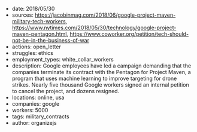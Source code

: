 - date: 2018/05/30
- sources: https://jacobinmag.com/2018/06/google-project-maven-military-tech-workers, https://www.nytimes.com/2018/05/30/technology/google-project-maven-pentagon.html, https://www.coworker.org/petition/tech-should-not-be-in-the-business-of-war
- actions: open_letter
- struggles: ethics
- employment_types: white_collar_workers
- description: Google employees have led a campaign demanding that the companies terminate its contract with the Pentagon for Project Maven, a program that uses machine learning to improve targeting for drone strikes. Nearly five thousand Google workers signed an internal petition to cancel the project, and dozens resigned.
- locations: online, usa
- companies: google
- workers: 5000
- tags: military_contracts
- author: organizejs

